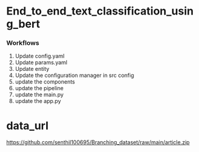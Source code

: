 # End_to_end_text_classification_using_bert

### Workflows

1. Update config.yaml
2. Update params.yaml
3. Update entity
4. Update the configuration manager in src config
5. update the components
6. update the pipeline
7. update the main.py
8. update the app.py

# data_url 

https://github.com/senthil100695/Branching_dataset/raw/main/article.zip